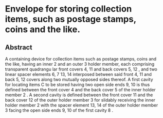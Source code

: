 # Envelope for storing collection items, such as postage stamps, coins and the like.

## Abstract
A containing device for collection items such as postage stamps, coins and the like, having an inner 2 and an outer 3 holder member, each comprising transparent quadrangu lar front covers 4, 11 and back covers 5, 12 , and two linear spacer elements 6, 7 13, 14 interposed between said front 4, 11 and back 5, 12 covers along two mutually opposed sides thereof. A first cavity for locating items C to be stored having two open side ends 9, 10 is thus defined between the front cover 4 and the back cover 5 of the inner holder member 2 . A second cavity is defined between the front cover 11 and the back cover 12 of the outer holder member 3 for slidably receiving the inner holder member 2 with the spacer element 13, 14 of the outer holder member 3 facing the open side ends 9, 10 of the first cavity 8 .